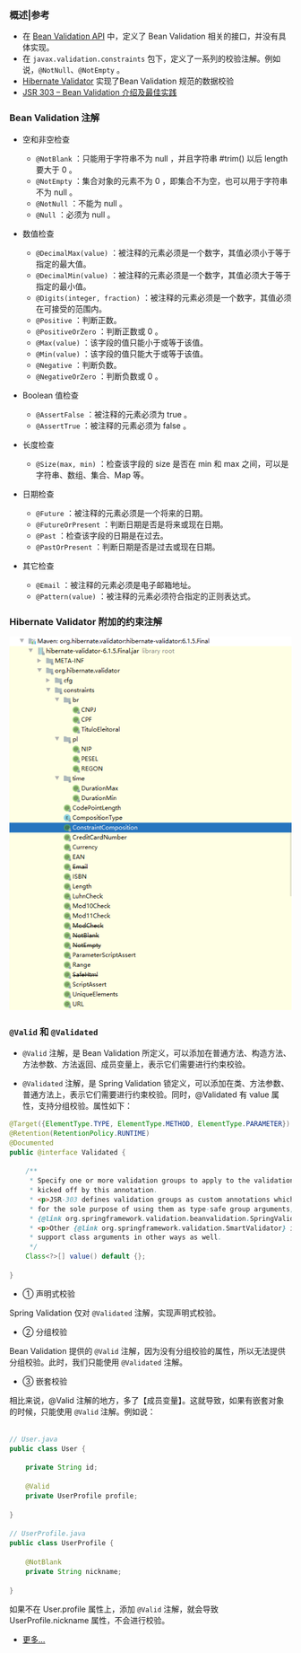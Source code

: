 ### 概述|参考

* 在 [Bean Validation API](https://mvnrepository.com/artifact/javax.validation/validation-api) 中，定义了 Bean Validation 相关的接口，并没有具体实现。
* 在 `javax.validation.constraints` 包下，定义了一系列的校验注解。例如说，`@NotNull`、`@NotEmpty` 。
* [Hibernate Validator](https://hibernate.org/validator/) 实现了Bean Validation 规范的数据校验
* [JSR 303 – Bean Validation 介绍及最佳实践](https://developer.ibm.com/zh/articles/j-lo-jsr303/)

### Bean Validation 注解

* 空和非空检查

    * `@NotBlank` ：只能用于字符串不为 null ，并且字符串 #trim() 以后 length 要大于 0 。
    * `@NotEmpty` ：集合对象的元素不为 0 ，即集合不为空，也可以用于字符串不为 null 。
    * `@NotNull` ：不能为 null 。
    * `@Null` ：必须为 null 。

* 数值检查

    * `@DecimalMax(value)` ：被注释的元素必须是一个数字，其值必须小于等于指定的最大值。
    * `@DecimalMin(value)` ：被注释的元素必须是一个数字，其值必须大于等于指定的最小值。
    * `@Digits(integer, fraction)` ：被注释的元素必须是一个数字，其值必须在可接受的范围内。
    * `@Positive` ：判断正数。
    * `@PositiveOrZero` ：判断正数或 0 。
    * `@Max(value)` ：该字段的值只能小于或等于该值。
    * `@Min(value)` ：该字段的值只能大于或等于该值。
    * `@Negative` ：判断负数。
    * `@NegativeOrZero` ：判断负数或 0 。

* Boolean 值检查

    * `@AssertFalse` ：被注释的元素必须为 true 。
    * `@AssertTrue` ：被注释的元素必须为 false 。

* 长度检查
    
    * `@Size(max, min)` ：检查该字段的 size 是否在 min 和 max 之间，可以是字符串、数组、集合、Map 等。

* 日期检查

    * `@Future` ：被注释的元素必须是一个将来的日期。
    * `@FutureOrPresent` ：判断日期是否是将来或现在日期。
    * `@Past` ：检查该字段的日期是在过去。
    * `@PastOrPresent` ：判断日期是否是过去或现在日期。

* 其它检查

    * `@Email` ：被注释的元素必须是电子邮箱地址。
    * `@Pattern(value)` ：被注释的元素必须符合指定的正则表达式。

### Hibernate Validator 附加的约束注解

![Hibernate Validator](images/Hibernate%20Validator.png)

### `@Valid` 和 `@Validated` 

* `@Valid` 注解，是 Bean Validation 所定义，可以添加在普通方法、构造方法、方法参数、方法返回、成员变量上，表示它们需要进行约束校验。

* `@Validated` 注解，是 Spring Validation 锁定义，可以添加在类、方法参数、普通方法上，表示它们需要进行约束校验。同时，@Validated 有 value 属性，支持分组校验。属性如下：

```java
@Target({ElementType.TYPE, ElementType.METHOD, ElementType.PARAMETER})
@Retention(RetentionPolicy.RUNTIME)
@Documented
public @interface Validated {

	/**
	 * Specify one or more validation groups to apply to the validation step
	 * kicked off by this annotation.
	 * <p>JSR-303 defines validation groups as custom annotations which an application declares
	 * for the sole purpose of using them as type-safe group arguments, as implemented in
	 * {@link org.springframework.validation.beanvalidation.SpringValidatorAdapter}.
	 * <p>Other {@link org.springframework.validation.SmartValidator} implementations may
	 * support class arguments in other ways as well.
	 */
	Class<?>[] value() default {};

}
```

* ① 声明式校验

Spring Validation 仅对 `@Validated` 注解，实现声明式校验。

* ② 分组校验

Bean Validation 提供的 `@Valid` 注解，因为没有分组校验的属性，所以无法提供分组校验。此时，我们只能使用 `@Validated` 注解。

* ③ 嵌套校验

相比来说，@Valid 注解的地方，多了【成员变量】。这就导致，如果有嵌套对象的时候，只能使用 `@Valid` 注解。例如说：

```java

// User.java
public class User {
    
    private String id;

    @Valid
    private UserProfile profile;

}

// UserProfile.java
public class UserProfile {

    @NotBlank
    private String nickname;

}

```

如果不在 User.profile 属性上，添加 `@Valid` 注解，就会导致 UserProfile.nickname 属性，不会进行校验。


* [更多...](http://www.iocoder.cn/Spring-Boot/Validation/?self)